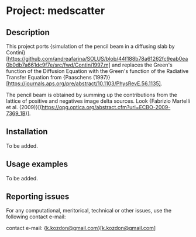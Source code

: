 # Project: medscatter

## Description

This project ports {simulation of the pencil beam in a diffusing slab by Contini}[https://github.com/andreafarina/SOLUS/blob/44f188b78a61262fc9eab0ea0b0db7a661dc9f7e/src/fwd/Contini1997.m] and replaces the Green's function of the Diffusion Equation with the Green's function of the Radiative Transfer Equation from {Paaschens (1997)}[https://journals.aps.org/pre/abstract/10.1103/PhysRevE.56.1135].

The pencil beam is obtained by summing up the contributions from the lattice of positive and negatives image delta sources. Look {Fabrizio Martelli et al. (2009)}[(https://opg.optica.org/abstract.cfm?uri=ECBO-2009-7369_1B)].

## Installation

To be added.

## Usage examples

To be added.

## Reporting issues

For any computational, meritorical, technical or other issues, use the following contact e-mail:

contact e-mail: {k.kozdon@gmail.com}[k.kozdon@gmail.com]
